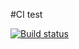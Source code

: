 #CI test

[![Build status](https://ci.appveyor.com/api/projects/status/fq0q41w3hte7tpi8?svg=true)](https://ci.appveyor.com/project/89YAMAL/ahj-homework)

